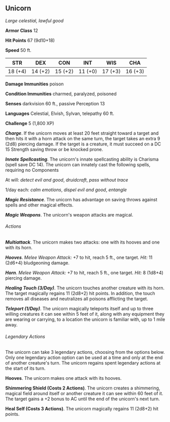 
## Unicorn

*Large celestial, lawful good*

**Armor Class** 12

**Hit Points** 67 (9d10+18)

**Speed** 50 ft.

| STR     | DEX     | CON     | INT     | WIS     | CHA     |
|---------|---------|---------|---------|---------|---------|
| 18 (+4) | 14 (+2) | 15 (+2) | 11 (+0) | 17 (+3) | 16 (+3) |

**Damage Immunities** poison

**Condition Immunities** charmed, paralyzed, poisoned

**Senses** darkvision 60 ft., passive Perception 13

**Languages** Celestial, Elvish, Sylvan, telepathy 60 ft.

**Challenge** 5 (1,800 XP)

***Charge***. If the unicorn moves at least 20 feet straight toward a target and then hits it with a horn attack on the same turn, the target takes an extra 9 (2d8) piercing damage. If the target is a creature, it must succeed on a DC 15 Strength saving throw or be knocked prone.

***Innate Spellcasting***. The unicorn's innate spellcasting ability is Charisma (spell save DC 14). The unicorn can innately cast the following spells, requiring no Components

At will: *detect evil and good*, *druidcraft*, *pass without trace*

1/day each: *calm emotions*, *dispel evil and good*, *entangle*

***Magic Resistance***. The unicorn has advantage on saving throws against spells and other magical effects.

***Magic Weapons***. The unicorn's weapon attacks are magical.

###### Actions

***Multiattack***. The unicorn makes two attacks: one with its hooves and one with its horn.

***Hooves***. *Melee Weapon Attack:* +7 to hit, reach 5 ft., one target. *Hit:* 11 (2d6+4) bludgeoning damage.

***Horn***. *Melee Weapon Attack:* +7 to hit, reach 5 ft., one target. *Hit:* 8 (1d8+4) piercing damage.

***Healing Touch (3/Day)***. The unicorn touches another creature with its horn. The target magically regains 11 (2d8+2) hit points. In addition, the touch removes all diseases and neutralizes all poisons afflicting the target.

***Teleport (1/Day)***. The unicorn magically teleports itself and up to three willing creatures it can see within 5 feet of it, along with any equipment they are wearing or carrying, to a location the unicorn is familiar with, up to 1 mile away.

###### Legendary Actions

The unicorn can take 3 legendary actions, choosing from the options below. Only one legendary action option can be used at a time and only at the end of another creature's turn. The unicorn regains spent legendary actions at the start of its turn.

**Hooves**. The unicorn makes one attack with its hooves.

**Shimmering Shield (Costs 2 Actions)**. The unicorn creates a shimmering, magical field around itself or another creature it can see within 60 feet of it. The target gains a +2 bonus to AC until the end of the unicorn's next turn.

**Heal Self (Costs 3 Actions)**. The unicorn magically regains 11 (2d8+2) hit points.